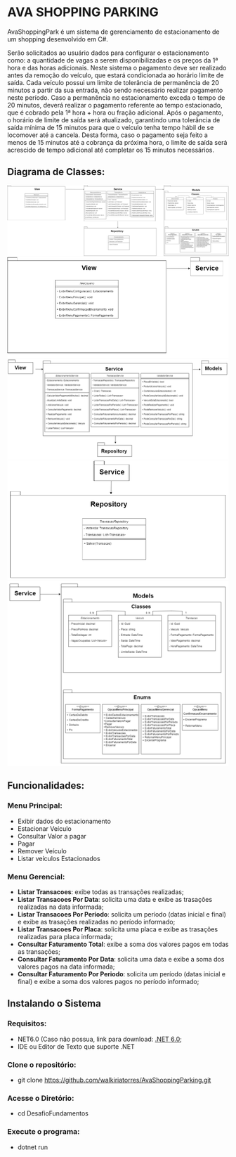 # AVA SHOPPING PARKING

AvaShoppingPark é um sistema de gerenciamento de estacionamento de um shopping desenvolvido em C#.

Serão solicitados ao usuário dados para configurar o estacionamento como: a quantidade de vagas a serem disponibilizadas e os preços da 1ª hora e das horas adicionais. Neste sistema o pagamento deve ser realizado antes da remoção do veículo, que estará condicionada ao horário limite de saída. 
Cada veículo possui um limite de tolerância de permanência de 20 minutos a partir da sua entrada, não sendo necessário realizar pagamento neste período. Caso a permanência no estacionamento exceda o tempo de 20 minutos, deverá realizar o pagamento referente ao tempo estacionado, que é cobrado pela 1ª hora + hora ou fração adicional.
Após o pagamento, o horário de limite de saída será atualizado, garantindo uma tolerância de saída mínima de 15 minutos para que o veículo tenha tempo hábil de se locomover até a cancela. Desta forma, caso o pagamento seja feito a menos de 15 minutos até a cobrança da próxima hora, o limite de saída será acrescido de tempo adicional até completar os 15 minutos necessários.

## Diagrama de Classes:
![Diagrama de Classe](Imagens/DiagramaAvaShoppingParking.png)
![Pacote View](Imagens/View.png)
![Pacote Service](Imagens/Service.png)
![Pacote Repository](Imagens/Repository.png)
![Pacote Models](Imagens/Models.png)

## Funcionalidades:
### Menu Principal:
- Exibir dados do estacionamento
- Estacionar Veículo
- Consultar Valor a pagar
- Pagar
- Remover Veículo
- Listar veículos Estacionados

### Menu Gerencial:
- **Listar Transacoes**: exibe todas as transações realizadas;
- **Listar Transacoes Por Data**: solicita uma data e exibe as trasações realizadas na data informada;
- **Listar Transacoes Por Periodo**: solicita um período (datas inicial e final) e exibe as trasações realizadas no período informado;
- **Listar Transacoes Por Placa**: solicita uma placa e exibe as trasações realizadas para placa informada;
- **Consultar Faturamento Total**: exibe a soma dos valores pagos em todas as transações;
- **Consultar Faturamento Por Data**: solicita uma data e exibe a soma dos valores pagos na data informada;
- **Consultar Faturamento Por Periodo**: solicita um período (datas inicial e final) e exibe a soma dos valores pagos no período informado;

## Instalando o Sistema
### Requisitos:
- NET6.0 (Caso não possua, link para download: [.NET 6.0](https://dotnet.microsoft.com/pt-br/download/dotnet/6.0);
- IDE ou Editor de Texto que suporte .NET

### Clone o repositório:
- git clone https://github.com/walkiriatorres/AvaShoppingParking.git

### Acesse o Diretório:
- cd DesafioFundamentos

### Execute o programa:
- dotnet run